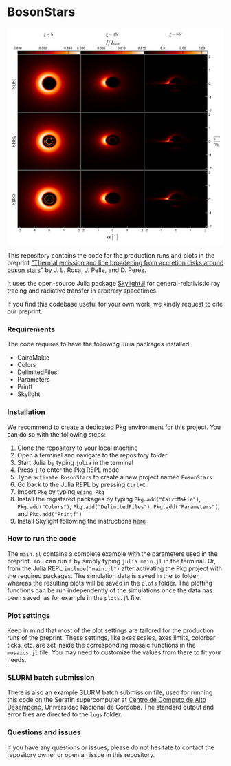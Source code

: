 # BosonStars

<div align="center">
  <img src="./plots/assets/SBS_mosaic.png" alt="Skylight Logo" width="600"/>
</div>

This repository contains the code for the production runs and plots in the preprint ["Thermal emission and line broadening from accretion disks around boson stars"](https://arxiv.org/) by J. L. Rosa, J. Pelle, and D. Perez.

It uses the open-source Julia package [Skylight.jl](https://github.com/joaquinpelle/Skylight.jl) for general-relativistic ray tracing and radiative transfer in arbitrary spacetimes.   

If you find this codebase useful for your own work, we kindly request to cite our preprint.

### Requirements

The code requires to have the following Julia packages installed:

- CairoMakie
- Colors
- DelimitedFiles
- Parameters
- Printf
- Skylight 

### Installation
We recommend to create a dedicated Pkg environment for this project. You can do so with the following steps:

1. Clone the repository to your local machine
2. Open a terminal and navigate to the repository folder
3. Start Julia by typing `julia` in the terminal
4. Press `]` to enter the Pkg REPL mode
5. Type `activate BosonStars` to create a new project named `BosonStars`
6. Go back to the Julia REPL by pressing `Ctrl+C`
7. Import `Pkg` by typing `using Pkg`
8. Install the registered packages by typing `Pkg.add("CairoMakie")`, `Pkg.add("Colors")`, `Pkg.add("DelimitedFiles")`, `Pkg.add("Parameters")`, and `Pkg.add("Printf")`
9. Install Skylight following the instructions [here](https://joaquinpelle.github.io/Skylight.jl/dev/)

### How to run the code

The `main.jl` contains a complete example with the parameters used in the preprint. You can run it by simply typing `julia main.jl` in the terminal. Or, from the Julia REPL `include("main.jl")` after activating the Pkg project with the required packages. The simulation data is saved in the `io` folder, whereas the resulting plots will be saved in the `plots` folder. The plotting functions can be run independently of the simulations once the data has been saved, as for example in the `plots.jl` file.

### Plot settings
Keep in mind that most of the plot settings are tailored for the production runs of the preprint. These settings, like axes scales, axes limits, colorbar ticks, etc. are set inside the corresponding mosaic functions in the `mosaics.jl` file. You may need to customize the values from there to fit your needs.

### SLURM batch submission
There is also an example SLURM batch submission file, used for running this code on the Serafin supercomputer at [Centro de Computo de Alto Desempeño](https://ccad.unc.edu.ar/), Universidad Nacional de Cordoba. The standard output and error files are directed to the `logs` folder.

### Questions and issues

If you have any questions or issues, please do not hesitate to contact the repository owner or open an issue in this repository.
